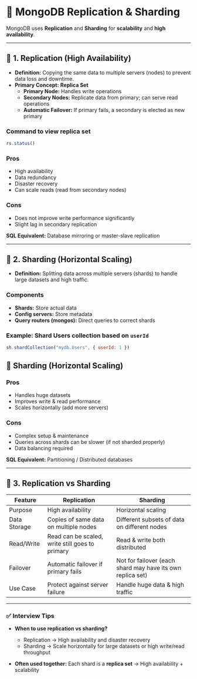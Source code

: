 # 📌 MongoDB Replication & Sharding

MongoDB uses **Replication** and **Sharding** for **scalability** and **high availability**.  

---

## 🔹 1. Replication (High Availability)

- **Definition:** Copying the same data to multiple servers (nodes) to prevent data loss and downtime.  
- **Primary Concept:** **Replica Set**  
  - **Primary Node:** Handles write operations  
  - **Secondary Nodes:** Replicate data from primary; can serve read operations  
  - **Automatic Failover:** If primary fails, a secondary is elected as new primary  

### Command to view replica set
```javascript
rs.status()
```
### Pros
- High availability  
- Data redundancy  
- Disaster recovery  
- Can scale reads (read from secondary nodes)  

### Cons
- Does not improve write performance significantly  
- Slight lag in secondary replication  

**SQL Equivalent:** Database mirroring or master-slave replication  

---

## 🔹 2. Sharding (Horizontal Scaling)

- **Definition:** Splitting data across multiple servers (shards) to handle large datasets and high traffic.  

### Components
- **Shards:** Store actual data  
- **Config servers:** Store metadata  
- **Query routers (mongos):** Direct queries to correct shards  

### Example: Shard Users collection based on `userId`
```javascript
sh.shardCollection("mydb.Users", { userId: 1 })
```

## 🔹 Sharding (Horizontal Scaling)

### Pros
- Handles huge datasets  
- Improves write & read performance  
- Scales horizontally (add more servers)  

### Cons
- Complex setup & maintenance  
- Queries across shards can be slower (if not sharded properly)  
- Data balancing required  

**SQL Equivalent:** Partitioning / Distributed databases  

---

## 🔹 3. Replication vs Sharding

| **Feature**     | **Replication**                           | **Sharding**                                     |
|-----------------|-------------------------------------------|------------------------------------------------|
| Purpose          | High availability                          | Horizontal scaling                              |
| Data Storage     | Copies of same data on multiple nodes      | Different subsets of data on different nodes  |
| Read/Write       | Read can be scaled, write still goes to primary | Read & write both distributed               |
| Failover         | Automatic failover if primary fails        | Not for failover (each shard may have its own replica set) |
| Use Case         | Protect against server failure             | Handle huge data & high traffic               |

---

### ✅ Interview Tips
- **When to use replication vs sharding?**  
  - Replication → High availability and disaster recovery  
  - Sharding → Scale horizontally for large datasets or high write/read throughput  

- **Often used together:** Each shard is a **replica set** → High availability + scalability  

